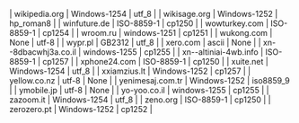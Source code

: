 | wikipedia.org | Windows-1254 | utf_8 |
| wikisage.org | Windows-1252 | hp_roman8 |
| winfuture.de | ISO-8859-1 | cp1250 |
| wowturkey.com | ISO-8859-1 | cp1254 |
| wroom.ru | windows-1251 | cp1251 |
| wukong.com | None | utf-8 |
| wypr.pl | GB2312 | utf_8 |
| xero.com | ascii | None |
| xn--8dbacwhj3a.co.il | windows-1255 | cp1255 |
| xn--altiniai-4wb.info | ISO-8859-1 | cp1257 |
| xphone24.com | ISO-8859-1 | cp1250 |
| xuite.net | Windows-1254 | utf_8 |
| xxiamzius.lt | Windows-1252 | cp1257 |
| yellow.co.nz | utf-8 | None |
| yenimesaj.com.tr | Windows-1252 | iso8859_9 |
| ymobile.jp | utf-8 | None |
| yo-yoo.co.il | windows-1255 | cp1255 |
| zazoom.it | Windows-1254 | utf_8 |
| zeno.org | ISO-8859-1 | cp1250 |
| zerozero.pt | Windows-1252 | cp1252 |
